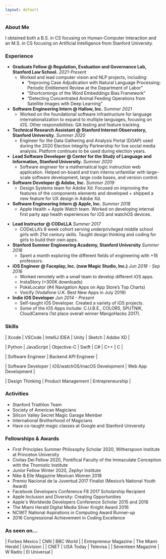 ```yaml
---
layout: default
---
```


### About Me

I obtained both a B.S. in CS focusing on Human-Computer Interaction and an M.S. in CS  focusing on Artificial Intelligence from Stanford University. 

### Experience 

- **Graduate Fellow @ Regulation, Evaluation and Governance Lab, Stanford Law School.** *2021-Present*
    - Worked and lead computer vision and NLP projects, including:
        * “Improving Case Adjudication with Natural Language Processing: Periodic Entitlement Review at the Department of Labor”
        * “Shortcomings of the Word Embeddings Bias Framework”
        * “Detecting Concentrated Animal Feeding Operations from Satellite Images with Deep Learning”
- **Software Engineering Intern @ Hallow, Inc.** *Summer 2021*
    - Worked on the foundational software infrastructure for language internationalization to expand to multiple languages, focusing on iOS. Other responsibilities: QA testing and feature tracking.
- **Technical Research Assistant @ Stanford Internet Observatory, Stanford University.** *Summer 2020*
    - Engineer for the Data Gathering and Analysis Portal (DGAP) used during the 2020 Election Integrity Partnership for live social media analysis. Platform continues to be used during election years.
- **Lead Software Developer @ Center for the Study of Language and Information, Stanford University.** *Summer 2020*
    - Software engineer for a mathematical logic instruction web application. Helped on-board and train interns unfamiliar with large-scale software development, large code bases, and version control.
- **Software Developer @ Adobe, Inc.** *Summer 2019*
    - Design Systems team for Adobe Xd. Focused on improving the features of the components elements and developed + shipped a new feature for UX design in Adobe Xd. 
- **Software Engineering Intern @ Apple, Inc.** *Summer 2018*
    - Apple Health + Apple Watch team. Worked on developing internal first party app health experiences for iOS and watchOS devices.
<!-- - **Research Assistant @ Florida International University** *Summer 2017*
    - Assisted at the Distributed Multimedia Information Systems Laboratory and Integrated Computer Augmented Virtual Environment working on a Miami Beach model to simulate storms and sea level rise. -->
- **Lead Instructor @ CODeLLA** *Summer 2017*
    - CODeLLA’s 8 week cohort serving underprivileged middle school girls with 21st century skills. Taught design thinking and coding for girls to build their own apps.
- **Stanford Summer Engineering Academy, Stanford University** *Summer 2016*
    - Spent a month exploring the different fields of engineering with +16 professors.
- **iOS Engineer @ Faceplay, Inc. (now Magic Studio, Inc.)** *Jun 2016 - Sep 2016*
    - Worked remotely with a small team to develop different iOS apps.
    - InstaStory (+300K downloads)
    - PokéLocator (#4 Navigation Apps on App Store’s Top Charts)
    - Voicify (Vodafone U.K. Best New Apps in July 2016)
- **Indie iOS Developer** *Jun 2014 - Present*
    - Self-taught iOS Developer. Created a variety of iOS projects.
    - Some of the iOS Apps include: C.U.B.E., COLOR5, SPUTNIK, CloudCamera (1st place overall winner MangoHacks 2017).


### Skills

 | Xcode |  VSCode | IntelliJ IDEA | Unity | Sketch | Adobe XD |

| Python | JavaScript | Objective-C |  Swift | C# | C++ | C |

| Software Engineer | Backend API Engineer |

| Software Developer | iOS/watchOS/macOS Development | Web App Development |

| Design Thinking | Product Management | Entrepreneurship |

### Activities

- Stanford Triathlon Team 
- Society of American Magicians 
- Silicon Valley Secret Magic Garage Member 
- International Brotherhood of Magicians 
- Have co-taught magic classes at Google and Stanford University 

### Fellowships & Awards
* First Principles Summer Philosophy Scholar 2020, Witherspoon Institute at Princeton University
* Civitas Dei Fellow 2020, Pontifical Faculty of the Immaculate Conception with the Thomistic Institute
* Junior Fellow Winter 2020, Zephyr Institute
* Nike & Elle Magazine Mexican Women 2018
* Premio Nacional de la Juventud 2017 Finalist (Mexico’s National Youth Award)
* Facebook Developers Conference F8 2017 Scholarship Recipient
* Apple Inclusion and Diversity: Creating Opportunities
* Apple's Worldwide Developers Conference Scholar 2015 and 2016
* The Miami Herald Digital Media Silver Knight Award 2016
* NCWIT National Aspirations in Computing Award Runner-up 
* 2016 Congressional Achievement in Coding Excellence

### As seen on...

| Forbes Mexico | CNN | BBC World | 
| Entrepreneur Magazine | The Miami Herald | Univision | 
| CNET | USA Today | Televisa | 
| Seventeen Magazine | W Radio | El Universal |
